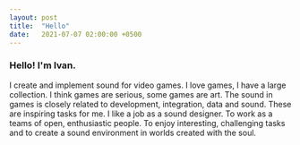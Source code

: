 ```yaml
---
layout: post
title:  "Hello"
date:   2021-07-07 02:00:00 +0500
---
```


### Hello! I'm Ivan. 

I create and implement sound for video games. I love games, I have a large collection. I think games are serious, some games are art.
The sound in games is closely related to development, integration, data and sound. These are inspiring tasks for me.
I like a job as a sound designer. To work as a teams of open, enthusiastic people. 
To enjoy interesting, challenging tasks and to create a sound environment in worlds created with the soul.